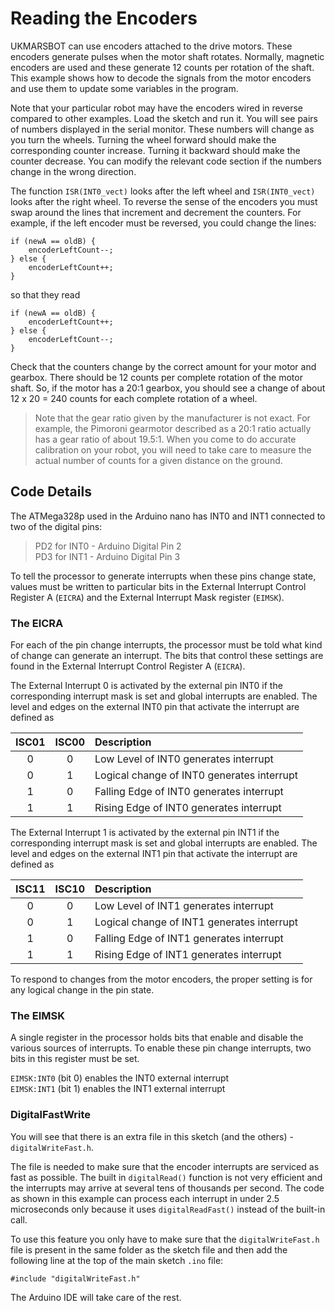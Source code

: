 # Reading the Encoders

UKMARSBOT can use encoders attached to the drive motors. These encoders generate pulses when the motor shaft rotates. Normally, magnetic encoders are used and these generate 12 counts per rotation of the shaft. This example shows how to decode the signals from the motor encoders and use them to update some variables in the program.

Note that your particular robot may have the encoders wired in reverse compared to other examples. Load the sketch and run it. You will see pairs of numbers displayed in the serial monitor. These numbers will change as you turn the wheels. Turning the wheel forward should make the corresponding counter increase. Turning it backward should make the counter decrease. You can modify the relevant code section if the numbers change in the wrong direction.

The function ```ISR(INT0_vect)``` looks after the left wheel and ```ISR(INT0_vect)``` looks after the right wheel. To reverse the sense of the encoders you must swap around the lines that increment and decrement the counters. For example, if the left encoder must be reversed, you could change the lines:

    if (newA == oldB) {
        encoderLeftCount--;
    } else {
        encoderLeftCount++;
    }

so that they read

    if (newA == oldB) {
        encoderLeftCount++;
    } else {
        encoderLeftCount--;
    }

Check that the counters change by the correct amount for your motor and gearbox. There should be 12 counts per complete rotation of the motor shaft. So, if the motor has a 20:1 gearbox, you should see a change of about 12 x 20 = 240 counts for each complete rotation of a wheel.

> Note that the gear ratio given by the manufacturer is not exact. For example, the Pimoroni gearmotor described as a 20:1 ratio actually has a gear ratio of about 19.5:1. When you come to do accurate calibration on your robot, you will need to take care to measure the actual number of counts for a given distance on the ground.

## Code Details

The ATMega328p used in the Arduino nano has INT0 and INT1 connected to two of the digital pins:

>    PD2 for INT0  - Arduino Digital Pin 2<br />
>    PD3 for INT1  - Arduino Digital Pin 3

To tell the processor to generate interrupts when these pins change state, values must be written to particular bits in the External Interrupt Control Register A  (```EICRA```) and the External Interrupt Mask register (```EIMSK```).

### The EICRA

For each of the pin change interrupts, the processor must be told what kind of change can generate an interrupt. The bits that control these settings are found in the External Interrupt Control Register A  (```EICRA```).

The External Interrupt 0 is activated by the external pin INT0 if the corresponding interrupt mask is set and global interrupts are enabled. The level and edges on the external INT0 pin that activate the interrupt are defined as

|ISC01|ISC00|Description|
|:---:|:---:|:---|
|  0  |   0  |Low Level of INT0 generates interrupt|
|  0  |   1  |Logical change of INT0 generates interrupt|
|  1  |   0  |Falling Edge of INT0 generates interrupt|
|  1  |   1  |Rising Edge of INT0 generates interrupt|


The External Interrupt 1 is activated by the external pin INT1 if the corresponding interrupt mask is set and global interrupts are enabled. The level and edges on the external INT1 pin that activate the interrupt are defined as

|ISC11|ISC10|Description|
|:---:|:---:|:---|
|  0  |   0  |Low Level of INT1 generates interrupt|
|  0  |   1  |Logical change of INT1 generates interrupt|
|  1  |   0  |Falling Edge of INT1 generates interrupt|
|  1  |   1  |Rising Edge of INT1 generates interrupt|

To respond to changes from the motor encoders, the proper setting is for any logical change in the pin state.

### The EIMSK

A single register in the processor holds bits that enable and disable the various sources of interrupts. To enable these pin change interrupts, two bits in this register must be set.

```EIMSK:INT0``` (bit 0) enables the INT0 external interrupt<br>
```EIMSK:INT1``` (bit 1) enables the INT1 external interrupt

### DigitalFastWrite

You will see that there is an extra file in this sketch (and the others) - ```digitalWriteFast.h```.

The file is needed to make sure that the encoder interrupts are serviced as fast as possible. The built in ```digitalRead()``` function is not very efficient and the interrupts may arrive at several tens of thousands per second. The code as shown in this example can process each interrupt in under 2.5 microseconds only because it uses ```digitalReadFast()``` instead of the built-in call.

To use this feature you only have to make sure that the ```digitalWriteFast.h``` file is present in the same folder as the sketch file and then add the following line at the top of the main sketch ```.ino``` file:

    #include "digitalWriteFast.h"

The Arduino IDE will take care of the rest.

